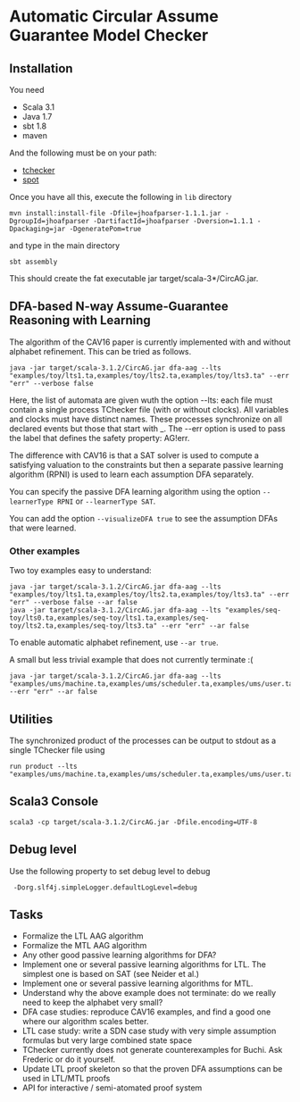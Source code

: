 # Automatic Circular Assume Guarantee Model Checker

## Installation
You need
- Scala 3.1
- Java 1.7
- sbt 1.8
- maven
  
And the following must be on your path:
- [tchecker](https://github.com/ticktac-project/tchecker)
- [spot](https://spot.lre.epita.fr/)
 
Once you have all this, execute the following in `lib` directory

    mvn install:install-file -Dfile=jhoafparser-1.1.1.jar -DgroupId=jhoafparser -DartifactId=jhoafparser -Dversion=1.1.1 -Dpackaging=jar -DgeneratePom=true

and type in the main directory

    sbt assembly

This should create the fat executable jar target/scala-3*/CircAG.jar.

## DFA-based N-way Assume-Guarantee Reasoning with Learning
The algorithm of the CAV16 paper is currently implemented with and without alphabet refinement. This can be tried as follows.

    java -jar target/scala-3.1.2/CircAG.jar dfa-aag --lts "examples/toy/lts1.ta,examples/toy/lts2.ta,examples/toy/lts3.ta" --err "err" --verbose false

Here, the list of automata are given wuth the option --lts: each file must contain a single process TChecker file (with or without clocks).
All variables and clocks must have distinct names. These processes synchronize on all declared events but those that start with _.
The --err option is used to pass the label that defines the safety property: AG!err.

The difference with CAV16 is that a SAT solver is used to compute a satisfying valuation to the constraints but then a separate passive learning algorithm (RPNI) is used to learn each assumption DFA separately.

You can specify the passive DFA learning algorithm using the option `--learnerType RPNI` or `--learnerType SAT`.

You can add the option `--visualizeDFA true` to see the assumption DFAs that were learned.

### Other examples
Two toy examples easy to understand:

    java -jar target/scala-3.1.2/CircAG.jar dfa-aag --lts "examples/toy/lts1.ta,examples/toy/lts2.ta,examples/toy/lts3.ta" --err "err" --verbose false --ar false
    java -jar target/scala-3.1.2/CircAG.jar dfa-aag --lts "examples/seq-toy/lts0.ta,examples/seq-toy/lts1.ta,examples/seq-toy/lts2.ta,examples/seq-toy/lts3.ta" --err "err" --ar false

To enable automatic alphabet refinement, use `--ar true`.

A small but less trivial example that does not currently terminate :(

    java -jar target/scala-3.1.2/CircAG.jar dfa-aag --lts "examples/ums/machine.ta,examples/ums/scheduler.ta,examples/ums/user.ta" --err "err" --ar false

## Utilities
The synchronized product of the processes can be output to stdout as a single TChecker file using

    run product --lts "examples/ums/machine.ta,examples/ums/scheduler.ta,examples/ums/user.ta"

## Scala3 Console

    scala3 -cp target/scala-3.1.2/CircAG.jar -Dfile.encoding=UTF-8

## Debug level
Use the following property to set debug level to debug
    
     -Dorg.slf4j.simpleLogger.defaultLogLevel=debug

## Tasks
- Formalize the LTL AAG algorithm
- Formalize the MTL AAG algorithm
- Any other good passive learning algorithms for DFA?
- Implement one or several passive learning algorithms for LTL. The simplest one is based on SAT (see Neider et al.)
- Implement one or several passive learning algorithms for MTL.
- Understand why the above example does not terminate: do we really need to keep the alphabet very small?
- DFA case studies: reproduce CAV16 examples, and find a good one where our algorithm scales better.
- LTL case study: write a SDN case study with very simple assumption formulas but very large combined state space
- TChecker currently does not generate counterexamples for Buchi. Ask Frederic or do it yourself.
- Update LTL proof skeleton so that the proven DFA assumptions can be used in LTL/MTL proofs
- API for interactive / semi-atomated proof system
